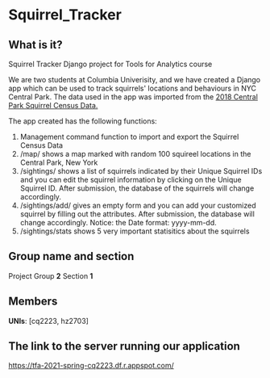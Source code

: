 # Squirrel_Tracker

## What is it?

Squirrel Tracker Django project for Tools for Analytics course

We are two students at Columbia Univerisity, and we have created a Django app which can be used to track squirrels' locations and behaviours in NYC Central Park. The data used in the app was imported from the [2018 Central Park Squirrel Census Data.](https://data.cityofnewyork.us/Environment/2018-Central-Park-Squirrel-Census-Squirrel-Data/vfnx-vebw)


The app created has the following functions:
1. Management command function to import and export the Squirrel Census Data
2. /map/ shows a map marked with random 100 squireel locations in the Central Park, New York
3. /sightings/ shows a list of squirrels indicated by their Unique Squirrel IDs and you can edit the squirrel information by clicking on the Unique Squirrel ID. After submission, the database of the squirrels will change accordingly.
4. /sightings/add/ gives an empty form and you can add your customized squirrel by filling out the attributes. After submission, the database will change accordingly. Notice: the Date format: yyyy-mm-dd.
5. /sightings/stats shows 5 very important statisitics about the squirrels


## Group name and section
Project Group **2**
Section **1**
## Members
**UNIs**: [cq2223, hz2703] 

## The link to the server running our application
https://tfa-2021-spring-cq2223.df.r.appspot.com/

 
